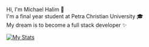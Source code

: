 Hi, I'm Michael Halim 👋<br />
I'm a final year student at Petra Christian University 🎓<br />
My dream is to become a full stack developer ✨<br />

[![My Stats](https://github-readme-stats.vercel.app/api?username=michael-halim&show_icons=true&theme=tokyonight&count_private=true)](https://github.com/anuraghazra/github-readme-stats)
